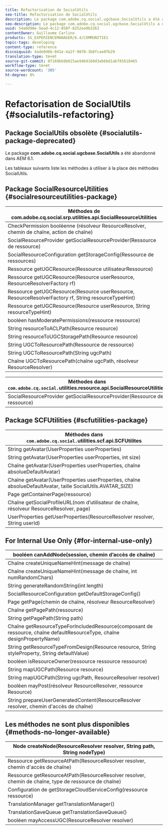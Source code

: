 ```yaml
---
title: Refactorisation de SocialUtils
seo-title: Refactorisation de SocialUtils
description: Le package com.adobe.cq.social.ugcbase.SocialUtils a été abandonné dans AEM 6.1.
seo-description: Le package com.adobe.cq.social.ugcbase.SocialUtils a été abandonné dans AEM 6.1.
uuid: 54a0d98e-5ead-4c12-850f-8252ea9b3263
contentOwner: Guillaume Carlino
products: SG_EXPERIENCEMANAGER/6.4/COMMUNITIES
topic-tags: developing
content-type: reference
discoiquuid: 4ade0d6b-041e-4a2f-98f8-3b8fcae0fb29
translation-type: tm+mt
source-git-commit: 8f169bb9b015ae94b9160d3ebbbd1abf85610465
workflow-type: tm+mt
source-wordcount: '305'
ht-degree: 0%

---
```



# Refactorisation de SocialUtils {#socialutils-refactoring}

## Package SocialUtils obsolète {#socialutils-package-deprecated}

Le package **com.adobe.cq.social.ugcbase.SocialUtils** a été abandonné dans AEM 6.1.

Les tableaux suivants liste les méthodes à utiliser à la place des méthodes SocialUtils.

## Package SocialResourceUtilities  {#socialresourceutilities-package}

| Méthodes de com.adobe.cq.social.srp.utilities.api.SocialResourceUtilities |
|---|
| CheckPermission booléenne (résolveur ResourceResolver, chemin de chaîne, action de chaîne) |  |
| SocialResourceProvider getSocialResourceProvider(Ressource de ressource) |  |
| SocialResourceConfiguration getStorageConfig(Ressource de ressources) |  |
| Ressource getUGCResource(Ressource utilisateurRessource) |  |
| Ressource getUGCResource(Resource userResource, ResourceResolverFactory rf) | new |
| Ressource getUGCResource(Resource userResource, ResourceResolverFactory rf, String resourceTypeHint) | new |
| Ressource getUGCResource(Resource userResource, String resourceTypeHint) |  |
| booléen hasModeratePermissions(ressource ressource) |  |
| String resourceToACLPath(Resource resource) |  |
| String resourceToUGCStoragePath(Resource resource) | remplace String resourceToUGCPath(Resource resource) |
| String UGCToResourcePath(Ressource de ressource) |  |
| String UGCToResourcePath(String ugcPath) | signature de méthode modifiée |
| Chaîne UGCToResourcePath(chaîne ugcPath, résolveur ResourceResolver) | new |

| Méthodes dans `com.adobe.cq.social.`utilities.resource.api.SocialResourceUtilities |
|---|
| SocialResourceProvider getSocialResourceProvider(Ressource de ressource) | Remplace SocialResourceProvider getConficonfiguredProvider(Ressource de ressource) |

## Package SCFUtilities {#scfutilities-package}

| Méthodes dans `com.adobe.cq.social.`utilities.scf.api.SCFUtilites |
|---|
| String getAvatar(UserProperties userProperties) |
| String getAvatar(UserProperties userProperties, int size) |
| Chaîne getAvatar(UserProperties userProperties, chaîne absolueDefaultAvatar) |
| Chaîne getAvatar(UserProperties userProperties, chaîne absolueDefaultAvatar, taille SocialUtils.AVATAR_SIZE) |
| Page getContainerPage(ressource) |
| Chaîne getSocialProfileURL(nom d’utilisateur de chaîne, résolveur ResourceResolver, page) |
| UserProperties getUserProperties(ResourceResolver resolver, String userId) |

## For Internal Use Only {#for-internal-use-only}

| booléen canAddNode(session, chemin d’accès de chaîne) |
|---|
| Chaîne createUniqueNameHint(message de chaîne) |
| Chaîne createUniqueNameHint(message de chaîne, int numRandomChars) |
| String generateRandomString(int length) |
| SocialResourceConfiguration getDefaultStorageConfig() |
| Page getPage(chemin de chaîne, résolveur ResourceResolver) |
| Chaîne getPagePath(ressource) |
| String getPagePath(String path) |
| Chaîne getResourceTypeForIncludedResource(composant de ressource, chaîne defaultResourceType, chaîne designPropertyName) |
| String getResourceTypeFromDesign(Resource resource, String styleProperty, String defaultValue) |
| booléen isResourceOwner(ressource ressource ressource) |
| String mapUGCPath(Resource resource) |
| String mapUGCPath(String ugcPath, ResourceResolver resolver) |
| booléen mayPost(résolveur ResourceResolver, ressource Resource) |
| String prepareUserGeneratedContent(ResourceResolver resolver, chemin d&#39;accès de chaîne) |

## Les méthodes ne sont plus disponibles {#methods-no-longer-available}

| Node createNode(ResourceResolver resolver, String path, String nodeType) |
|---|
| Ressource getResourceAtPath(ResourceResolver resolver, chemin d&#39;accès de chaîne) |
| Ressource getResourceAtPath(ResourceResolver resolver, chemin de chaîne, type de ressource de chaîne) |
| Configuration de getStorageCloudServiceConfig(ressource ressource) |
| TranslationManager getTranslationManager() |
| TranslationSaveQueue getTranslationSaveQueue() |
| booléen mayAccessUGC(ResourceResolver resolver) |

